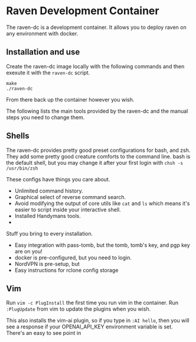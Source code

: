# Raven Development Container

The raven-dc is a development container. It allows you to deploy raven
on any environment with docker.

## Installation and use
Create the raven-dc image locally with the following commands and then
exexute it with the `raven-dc` script.

```
make
./raven-dc
```

From there back up the container however you wish.

The following lists the main tools provided by the raven-dc and the manual
steps you need to change them.

## Shells
The raven-dc provides pretty good preset configurations for bash,
and zsh. They add some pretty good creature comforts to the command line.
bash is the default shell, but you may change it after your first login
with `chsh -s /usr/bin/zsh`

These configs have things you care about.
- Unlimited command history.
- Graphical select of reverse command search.
- Avoid modifying the output of core utils like `cat` and `ls` which means
  it's easier to script inside your interactive shell.
- Installed Handymans tools.
- 

Stuff you bring to every installation.
- Easy integration with pass-tomb, but the tomb, tomb's key, and
  pgp key are on you!
- docker is pre-configured, but you need to login.
- NordVPN is pre-setup, but 
- Easy instructions for rclone config storage

## Vim
Run `vim -c PlugInstall` the first time you run vim in the container.
Run `:PlugUpdate` from vim to update the plugins when you wish.

This also installs the vim-ai plugin, so if you type in `:AI hello`,
then you will see a response if your OPENAI\_API\_KEY environment
variable is set. There's an easy to see point in 
